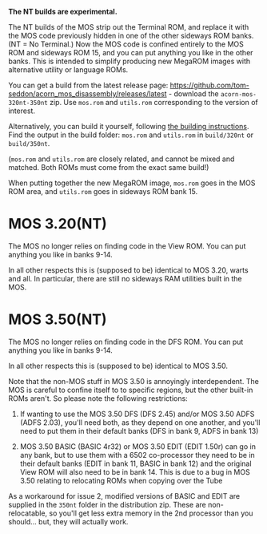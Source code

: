 **The NT builds are experimental.**

The NT builds of the MOS strip out the Terminal ROM, and replace it
with the MOS code previously hidden in one of the other sideways ROM
banks. (NT = No Terminal.) Now the MOS code is confined entirely to
the MOS ROM and sideways ROM 15, and you can put anything you like in
the other banks. This is intended to simplify producing new MegaROM
images with alternative utility or language ROMs.

You can get a build from the latest release page:
https://github.com/tom-seddon/acorn_mos_disassembly/releases/latest -
download the `acorn-mos-320nt-350nt` zip. Use `mos.rom` and
`utils.rom` corresponding to the version of interest.

Alternatively, you can build it yourself, following
[the building instructions](./build.md). Find the output in the build
folder: `mos.rom` and `utils.rom` in `build/320nt` or `build/350nt`.

(`mos.rom` and `utils.rom` are closely related, and cannot be mixed
and matched. Both ROMs must come from the exact same build!)

When putting together the new MegaROM image, `mos.rom` goes in the MOS
ROM area, and `utils.rom` goes in sideways ROM bank 15.

# MOS 3.20(NT)

The MOS no longer relies on finding code in the View ROM. You can put
anything you like in banks 9-14.

In all other respects this is (supposed to be) identical to MOS 3.20,
warts and all. In particular, there are still no sideways RAM
utilities built in the MOS.

# MOS 3.50(NT)

The MOS no longer relies on finding code in the DFS ROM. You can put
anything you like in banks 9-14.

In all other respects this is (supposed to be) identical to MOS 3.50.

Note that the non-MOS stuff in MOS 3.50 is annoyingly interdependent.
The MOS is careful to confine itself to to specific regions, but the
other built-in ROMs aren't. So please note the following restrictions:

1. If wanting to use the MOS 3.50 DFS (DFS 2.45) and/or MOS 3.50 ADFS
   (ADFS 2.03), you'll need both, as they depend on one another, and
   you'll need to put them in their default banks (DFS in bank 9, ADFS
   in bank 13)
   
2. MOS 3.50 BASIC (BASIC 4r32) or MOS 3.50 EDIT (EDIT 1.50r) can go in
   any bank, but to use them with a 6502 co-processor they need to be
   in their default banks (EDIT in bank 11, BASIC in bank 12) and the
   original View ROM will also need to be in bank 14. This is due to a
   bug in MOS 3.50 relating to relocating ROMs when copying over the
   Tube
   
As a workaround for issue 2, modified versions of BASIC and EDIT are
supplied in the `350nt` folder in the distribution zip. These are
non-relocatable, so you'll get less extra memory in the 2nd processor
than you should... but, they will actually work.
